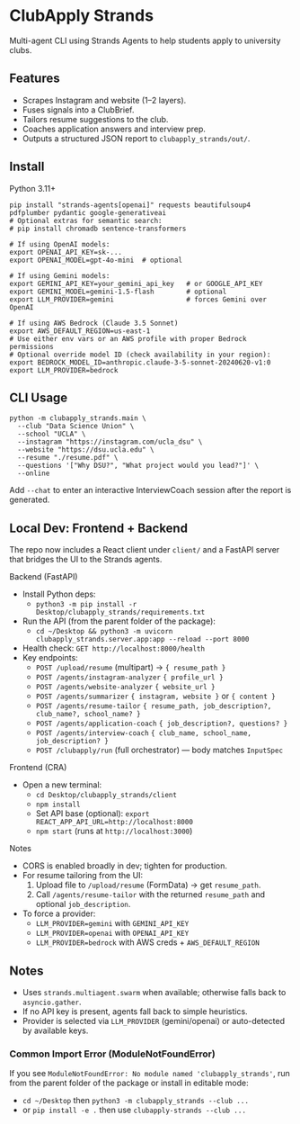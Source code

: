 # ClubApply Strands

Multi-agent CLI using Strands Agents to help students apply to university clubs.

## Features
- Scrapes Instagram and website (1–2 layers).
- Fuses signals into a ClubBrief.
- Tailors resume suggestions to the club.
- Coaches application answers and interview prep.
- Outputs a structured JSON report to `clubapply_strands/out/`.

## Install

Python 3.11+

```
pip install "strands-agents[openai]" requests beautifulsoup4 pdfplumber pydantic google-generativeai
# Optional extras for semantic search:
# pip install chromadb sentence-transformers

# If using OpenAI models:
export OPENAI_API_KEY=sk-...
export OPENAI_MODEL=gpt-4o-mini  # optional

# If using Gemini models:
export GEMINI_API_KEY=your_gemini_api_key   # or GOOGLE_API_KEY
export GEMINI_MODEL=gemini-1.5-flash        # optional
export LLM_PROVIDER=gemini                  # forces Gemini over OpenAI

# If using AWS Bedrock (Claude 3.5 Sonnet)
export AWS_DEFAULT_REGION=us-east-1
# Use either env vars or an AWS profile with proper Bedrock permissions
# Optional override model ID (check availability in your region):
export BEDROCK_MODEL_ID=anthropic.claude-3-5-sonnet-20240620-v1:0
export LLM_PROVIDER=bedrock
```

## CLI Usage

```
python -m clubapply_strands.main \
  --club "Data Science Union" \
  --school "UCLA" \
  --instagram "https://instagram.com/ucla_dsu" \
  --website "https://dsu.ucla.edu" \
  --resume "./resume.pdf" \
  --questions '["Why DSU?", "What project would you lead?"]' \
  --online 
```

Add `--chat` to enter an interactive InterviewCoach session after the report is generated.

## Local Dev: Frontend + Backend

The repo now includes a React client under `client/` and a FastAPI server that bridges the UI to the Strands agents.

Backend (FastAPI)
- Install Python deps:
  - `python3 -m pip install -r Desktop/clubapply_strands/requirements.txt`
- Run the API (from the parent folder of the package):
  - `cd ~/Desktop && python3 -m uvicorn clubapply_strands.server.app:app --reload --port 8000`
- Health check: `GET http://localhost:8000/health`
- Key endpoints:
  - `POST /upload/resume` (multipart) → `{ resume_path }`
  - `POST /agents/instagram-analyzer` `{ profile_url }`
  - `POST /agents/website-analyzer` `{ website_url }`
  - `POST /agents/summarizer` `{ instagram, website }` or `{ content }`
  - `POST /agents/resume-tailor` `{ resume_path, job_description?, club_name?, school_name? }`
  - `POST /agents/application-coach` `{ job_description?, questions? }`
  - `POST /agents/interview-coach` `{ club_name, school_name, job_description? }`
  - `POST /clubapply/run` (full orchestrator) — body matches `InputSpec`

Frontend (CRA)
- Open a new terminal:
  - `cd Desktop/clubapply_strands/client`
  - `npm install`
  - Set API base (optional): `export REACT_APP_API_URL=http://localhost:8000`
  - `npm start` (runs at `http://localhost:3000`)

Notes
- CORS is enabled broadly in dev; tighten for production.
- For resume tailoring from the UI:
  1) Upload file to `/upload/resume` (FormData) → get `resume_path`.
  2) Call `/agents/resume-tailor` with the returned `resume_path` and optional `job_description`.
- To force a provider:
  - `LLM_PROVIDER=gemini` with `GEMINI_API_KEY`
  - `LLM_PROVIDER=openai` with `OPENAI_API_KEY`
  - `LLM_PROVIDER=bedrock` with AWS creds + `AWS_DEFAULT_REGION`

## Notes
- Uses `strands.multiagent.swarm` when available; otherwise falls back to `asyncio.gather`.
- If no API key is present, agents fall back to simple heuristics.
- Provider is selected via `LLM_PROVIDER` (gemini/openai) or auto-detected by available keys.

### Common Import Error (ModuleNotFoundError)
If you see `ModuleNotFoundError: No module named 'clubapply_strands'`, run from the parent folder of the package or install in editable mode:
- `cd ~/Desktop` then `python3 -m clubapply_strands --club ...`
- or `pip install -e .` then use `clubapply-strands --club ...`
